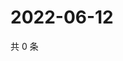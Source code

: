 # 2022-06-12

共 0 条

<!-- BEGIN WEIBO -->
<!-- 最后更新时间 Sun Jun 12 2022 02:17:02 GMT+0800 (China Standard Time) -->

<!-- END WEIBO -->
